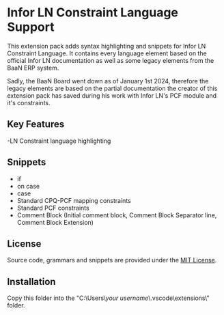 # Infor LN Constraint Language Support

This extension pack adds syntax highlighting and snippets for Infor LN Constraint Language.
It contains every language element based on the official Infor LN documentation as well as some legacy elements from the BaaN ERP system.

Sadly, the BaaN Board went down as of January 1st 2024, therefore the legacy elements are based on the partial documentation the creator of this extension pack has saved during his work with Infor LN's PCF module and it's constraints.

## Key Features
-LN Constraint language highlighting

## Snippets
- if
- on case
- case
- Standard CPQ-PCF mapping constraints
- Standard PCF constraints
- Comment Block (Initial comment block, Comment Block Separator line, Comment Block Extension)

## License
Source code, grammars and snippets are provided under the [MIT License](https://github.com/perjesid1/lnconstraint/blob/main/LICENSE).

## Installation
Copy this folder into the "C:\\Users\\*your username*\\.vscode\\extensions\\" folder.
